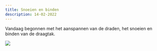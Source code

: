 ```yaml
---
title: Snoeien en binden
description: 14-02-2022
---
```

Vandaag begonnen met het aanspannen van de draden, het snoeien en binden van de draagtak.

![](/img/2022-02-14-snoeien-en-binden.jpg)